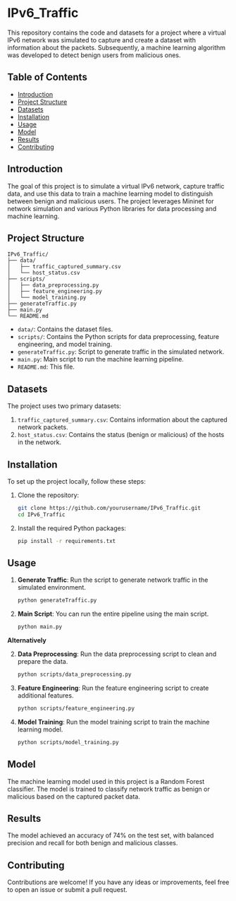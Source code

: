 
# IPv6_Traffic

This repository contains the code and datasets for a project where a virtual IPv6 network was simulated to capture and create a dataset with information about the packets. Subsequently, a machine learning algorithm was developed to detect benign users from malicious ones.

## Table of Contents

- [Introduction](#introduction)
- [Project Structure](#project-structure)
- [Datasets](#datasets)
- [Installation](#installation)
- [Usage](#usage)
- [Model](#model)
- [Results](#results)
- [Contributing](#contributing)

## Introduction

The goal of this project is to simulate a virtual IPv6 network, capture traffic data, and use this data to train a machine learning model to distinguish between benign and malicious users. The project leverages Mininet for network simulation and various Python libraries for data processing and machine learning.

## Project Structure

```
IPv6_Traffic/
├── data/
│   ├── traffic_captured_summary.csv
│   └── host_status.csv
├── scripts/
│   ├── data_preprocessing.py
│   ├── feature_engineering.py
│   └── model_training.py
├── generateTraffic.py
├── main.py
└── README.md
```

- `data/`: Contains the dataset files.
- `scripts/`: Contains the Python scripts for data preprocessing, feature engineering, and model training.
- `generateTraffic.py`: Script to generate traffic in the simulated network.
- `main.py`: Main script to run the machine learning pipeline.
- `README.md`: This file.

## Datasets

The project uses two primary datasets:

1. `traffic_captured_summary.csv`: Contains information about the captured network packets.
2. `host_status.csv`: Contains the status (benign or malicious) of the hosts in the network.

## Installation

To set up the project locally, follow these steps:

1. Clone the repository:
   ```bash
   git clone https://github.com/yourusername/IPv6_Traffic.git
   cd IPv6_Traffic
   ```

2. Install the required Python packages:
   ```bash
   pip install -r requirements.txt
   ```

## Usage

1. **Generate Traffic**:
   Run the script to generate network traffic in the simulated environment.
   ```bash
   python generateTraffic.py
   ```
   
2. **Main Script**:
   You can run the entire pipeline using the main script.
   ```bash
   python main.py
   ```
**Alternatively**

   2. **Data Preprocessing**:
      Run the data preprocessing script to clean and prepare the data.
      ```bash
      python scripts/data_preprocessing.py
      ```
   
   3. **Feature Engineering**:
      Run the feature engineering script to create additional features.
      ```bash
      python scripts/feature_engineering.py
      ```
   
   4. **Model Training**:
      Run the model training script to train the machine learning model.
      ```bash
      python scripts/model_training.py
      ```



## Model

The machine learning model used in this project is a Random Forest classifier. The model is trained to classify network traffic as benign or malicious based on the captured packet data.

## Results

The model achieved an accuracy of 74% on the test set, with balanced precision and recall for both benign and malicious classes.

## Contributing

Contributions are welcome! If you have any ideas or improvements, feel free to open an issue or submit a pull request.
